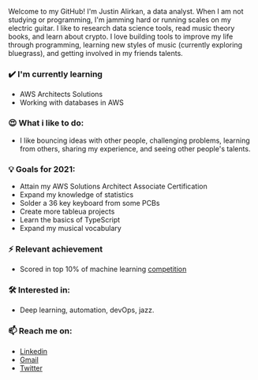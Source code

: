Welcome to my GitHub! I'm Justin Alirkan, a data analyst. When I am not studying or programming, I'm jamming hard or running scales on my electric guitar. I like to research data science tools, read music theory books, and learn about crypto. I love building tools to improve my life through programming, learning new styles of music (currently exploring bluegrass), and getting involved in my friends talents.

### ✔️ I'm currently learning
- AWS Architects Solutions
- Working with databases in AWS

### 😍 What i like to do:
- I like bouncing ideas with other people, challenging problems, learning from others, sharing my experience, and seeing other people's talents.

### 💡 Goals for 2021:
- Attain my AWS Solutions Architect Associate Certification
- Expand my knowledge of statistics
- Solder a 36 key keyboard from some PCBs
- Create more tableua projects
- Learn the basics of TypeScript
- Expand my musical vocabulary

### ⚡ Relevant achievement
- Scored in top 10% of machine learning <a href="https://www.drivendata.org/competitions/66/flu-shot-learning/">competition</a>

### 🛠 Interested in:
- Deep learning, automation, devOps, jazz.

### 📫 Reach me on:
- <a href="https://www.linkedin.com/in/justin-a-ds/">Linkedin</a>
- <a href="jalirkan@gmail.com">Gmail</a>
- <a href="https://twitter.com/JustinA30904098">Twitter</a>

<!--
**jalirkan/jalirkan** is a ✨ _special_ ✨ repository because its `README.md` (this file) appears on your GitHub profile.

Here are some ideas to get you started:

- 🔭 I’m currently working on ...
- 🌱 I’m currently learning ...
- 👯 I’m looking to collaborate on ...
- 🤔 I’m looking for help with ...
- 💬 Ask me about ...
- 📫 How to reach me: ...
- 😄 Pronouns: ...
- ⚡ Fun fact: ...
-->
